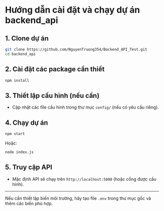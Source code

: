 # Hướng dẫn cài đặt và chạy dự án backend_api

## 1. Clone dự án

```bash
git clone https://github.com/NguyenTruong354/Backend_API_Test.git
cd backend_api
```

## 2. Cài đặt các package cần thiết

```bash
npm install
```

## 3. Thiết lập cấu hình (nếu cần)

- Cập nhật các file cấu hình trong thư mục `config/` (nếu có yêu cầu riêng).

## 4. Chạy dự án

```bash
npm start
```
Hoặc:
```bash
node index.js
```

## 5. Truy cập API

- Mặc định API sẽ chạy trên `http://localhost:5000` (hoặc cổng được cấu hình).

---

Nếu cần thiết lập biến môi trường, hãy tạo file `.env` trong thư mục gốc và thêm các biến phù hợp.
